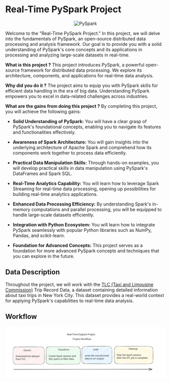 # Real-Time PySpark Project

<p align="center">
  <img src="https://www.gktcs.in/media/blog_pics/2019/07/02/pyspark.png" alt="PySpark" />
</p>

Welcome to the "Real-Time PySpark Project." In this project, we will delve into the fundamentals of PySpark, an open-source distributed data processing and analysis framework. Our goal is to provide you with a solid understanding of PySpark's core concepts and its applications in processing and analyzing large-scale datasets in real-time.

**What is this project ?**
This project introduces PySpark, a powerful open-source framework for distributed data processing. We explore its architecture, components, and applications for real-time data analysis.

**Why did you do it ?**
The project aims to equip you with PySpark skills for efficient data handling in the era of big data. Understanding PySpark empowers you to excel in data-related challenges across industries.

**What are the gains from doing this project ?**
By completing this project, you will achieve the following gains:

 - **Solid Understanding of PySpark:** You will have a clear grasp of PySpark's foundational concepts, enabling you to navigate its features and functionalities effectively.

 - **Awareness of Spark Architecture:** You will gain insights into the underlying architecture of Apache Spark and comprehend how its components work together to process data efficiently.

 - **Practical Data Manipulation Skills:** Through hands-on examples, you will develop practical skills in data manipulation using PySpark's DataFrames and Spark SQL.

 - **Real-Time Analytics Capability:** You will learn how to leverage Spark Streaming for real-time data processing, opening up possibilities for building real-time analytics applications.

 - **Enhanced Data Processing Efficiency:** By understanding Spark's in-memory computations and parallel processing, you will be equipped to handle large-scale datasets efficiently.

 - **Integration with Python Ecosystem:** You will learn how to integrate PySpark seamlessly with popular Python libraries such as NumPy, Pandas, and scikit-learn.

 - **Foundation for Advanced Concepts:** This project serves as a foundation for more advanced PySpark concepts and techniques that you can explore in the future.

## Data Description
Throughout the project, we will work with the [TLC (Taxi and Limousine Commission)](https://www.nyc.gov/site/tlc/about/tlc-trip-record-data.page) Trip Record Data, a dataset containing detailed information about taxi trips in New York City. This dataset provides a real-world context for applying PySpark's capabilities to real-time data analysis.

## Workflow

![image](./Img/Simple-project-workflow.svg)



